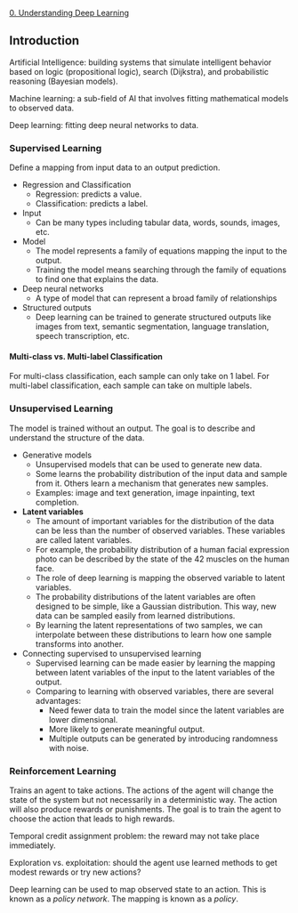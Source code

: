 [0. Understanding Deep Learning](0.%20Understanding%20Deep%20Learning.md)
## Introduction

Artificial Intelligence: building systems that simulate intelligent behavior based on logic (propositional logic), search (Dijkstra), and probabilistic reasoning (Bayesian models).

Machine learning: a sub-field of AI that involves fitting mathematical models to observed data.

Deep learning: fitting deep neural networks to data.

### Supervised Learning

Define a mapping from input data to an output prediction.

- Regression and Classification
	- Regression: predicts a value.
	- Classification: predicts a label.
- Input
	- Can be many types including tabular data, words, sounds, images, etc.
- Model
	- The model represents a family of equations mapping the input to the output.
	- Training the model means searching through the family of equations to find one that explains the data.
- Deep neural networks
	- A type of model that can represent a broad family of relationships
- Structured outputs
	- Deep learning can be trained to generate structured outputs like images from text, semantic segmentation, language translation, speech transcription, etc.

#### Multi-class vs. Multi-label Classification

For multi-class classification, each sample can only take on 1 label.
For multi-label classification, each sample can take on multiple labels.

### Unsupervised Learning

The model is trained without an output. The goal is to describe and understand the structure of the data.

- Generative models
	- Unsupervised models that can be used to generate new data.
	- Some learns the probability distribution of the input data and sample from it. Others learn a mechanism that generates new samples.
	- Examples: image and text generation, image inpainting, text completion.
- **Latent variables**
	- The amount of important variables for the distribution of the data can be less than the number of observed variables. These variables are called latent variables.
	- For example, the probability distribution of a human facial expression photo can be described by the state of the 42 muscles on the human face.
	- The role of deep learning is mapping the observed variable to latent variables.
	- The probability distributions of the latent variables are often designed to be simple, like a Gaussian distribution. This way, new data can be sampled easily from learned distributions.
	- By learning the latent representations of two samples, we can interpolate between these distributions to learn how one sample transforms into another.
- Connecting supervised to unsupervised learning
	- Supervised learning can be made easier by learning the mapping between latent variables of the input to the latent variables of the output.
	- Comparing to learning with observed variables, there are several advantages:
		- Need fewer data to train the model since the latent variables are lower dimensional.
		- More likely to generate meaningful output.
		- Multiple outputs can be generated by introducing randomness with noise.

### Reinforcement Learning

Trains an agent to take actions. The actions of the agent will change the state of the system but not necessarily in a deterministic way. The action will also produce rewards or punishments. The goal is to train the agent to choose the action that leads to high rewards.

Temporal credit assignment problem: the reward may not take place immediately. 

Exploration vs. exploitation: should the agent use learned methods to get modest rewards or try new actions?

Deep learning can be used to map observed state to an action. This is known as a *policy network*. The mapping is known as a *policy*.